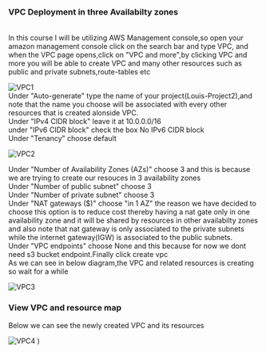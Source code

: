 ### VPC Deployment in three Availabilty zones
<br>
In this course I will be utilizing AWS Management console,so open your amazon management console click on the search bar and type VPC,
and when the VPC page opens,click on "VPC and more",by clicking VPC and more you will be able to create VPC and many other resources such as public and private subnets,route-tables etc
<br>

![VPC1](https://github.com/AdventureLouis/Wordpress_Deployment_To_AWS_2/assets/161846069/e397c27a-4162-4a40-8b19-1931357f12c9)
<br>
Under "Auto-generate" type the name of your project(Louis-Project2),and note that the name you choose will be associated with every other resources that is created alonside VPC.
<br>
Under "IPv4 CIDR block" leave it at 10.0.0.0/16
<br>
under "IPv6 CIDR block" check the box No IPv6 CIDR block
<br>
Under "Tenancy" choose default
<br>

![VPC2](https://github.com/AdventureLouis/Wordpress_Deployment_To_AWS_2/assets/161846069/36525bc0-9149-41ae-947b-3ba194ddab59)

Under "Number of Availability Zones (AZs)" choose 3 and this is because we are trying to create  our resouces in 3 availability zones
<br>
Under "Number of public subnet" choose 3
<br>
Under "Number of private subnet" choose 3
<br>
Under "NAT gateways ($)" choose "in 1 AZ" the reason we have decided to choose this option is to reduce cost thereby having a nat gate only in one availability zone and it will be shared by resources in other availabilty zones and also note that nat gateway is only associated to the private subnets while the internet gateway(IGW) is associated to the public subnets.
<br>
Under "VPC endpoints" choose None  and this because for now we dont need s3 bucket endpoint.Finally click create vpc
<br>
As we can see in below diagram,the VPC and related resources is creating so wait for a while

![VPC3](https://github.com/AdventureLouis/Wordpress_Deployment_To_AWS_2/assets/161846069/cd00b5ee-05a6-41d8-bb8b-f182fd0bf655)

### View VPC and resource map
Below we can see the newly created VPC and its resources

![VPC4](https://github.com/AdventureLouis/Wordpress_Deployment_To_AWS_2/assets/161846069/4fa93294-686e-4340-886f-6351b149fc50)
)
